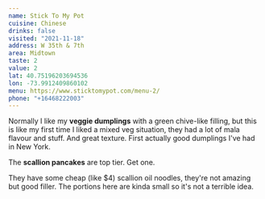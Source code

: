 ```yaml
---
name: Stick To My Pot
cuisine: Chinese
drinks: false
visited: "2021-11-18"
address: W 35th & 7th
area: Midtown
taste: 2
value: 2
lat: 40.75196203694536
lon: -73.9912409860102
menu: https://www.sticktomypot.com/menu-2/
phone: "+16468222003"
---
```


Normally I like my **veggie dumplings** with a green chive-like filling, but this is like my first time I liked a mixed veg situation, they had a lot of mala flavour and stuff. And great texture. First actually good dumplings I've had in New York.

The **scallion pancakes** are top tier. Get one.

They have some cheap (like $4) scallion oil noodles, they're not amazing but good filler. The portions here are kinda small so it's not a terrible idea.
